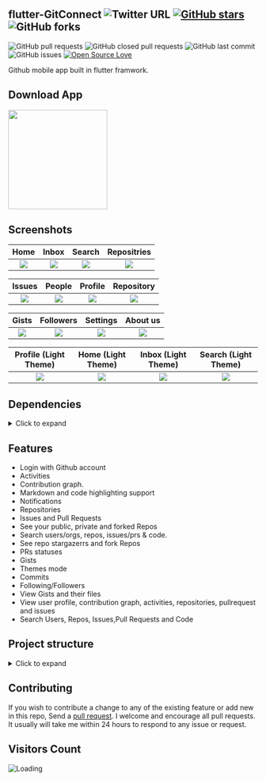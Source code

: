 ## flutter-GitConnect ![Twitter URL](https://img.shields.io/twitter/url?style=social&url=https%3A%2F%2Ftwitter.com%2Fthealphamerc) [![GitHub stars](https://img.shields.io/github/stars/Thealphamerc/flutter-GitConnect?style=social)](https://github.com/login?return_to=%2FTheAlphamerc%flutter-GitConnect) ![GitHub forks](https://img.shields.io/github/forks/TheAlphamerc/flutter-GitConnect?style=social) 
![GitHub pull requests](https://img.shields.io/github/issues-pr/TheAlphamerc/flutter-GitConnect) ![GitHub closed pull requests](https://img.shields.io/github/issues-pr-closed/Thealphamerc/flutter-GitConnect) ![GitHub last commit](https://img.shields.io/github/last-commit/Thealphamerc/flutter-GitConnect)  ![GitHub issues](https://img.shields.io/github/issues-raw/Thealphamerc/flutter-GitConnect) [![Open Source Love](https://badges.frapsoft.com/os/v2/open-source.svg?v=103)](https://github.com/Thealphamerc/flutter-GitConnect) 

Github mobile app built in flutter framwork.

## Download App
<a href="https://play.google.com/store/apps/details?id=com.thealphamerc.flutter_github_connect"><img src="https://play.google.com/intl/en_us/badges/static/images/badges/en_badge_web_generic.png" width="200"></img></a>

## Screenshots

Home                |  Inbox               | Search                |  Repositries
:-------------------------:|:-------------------------:|:-------------------------:|:-------------------------:
![](https://github.com/TheAlphamerc/flutter-GitConnect/blob/master/screenshots/screenshot_1.jpg?raw=true) |![](https://github.com/TheAlphamerc/flutter-GitConnect//blob/master/screenshots/screenshot_2.jpg?raw=true)|![](https://github.com/TheAlphamerc/flutter-GitConnect//blob/master/screenshots/screenshot_3.jpg?raw=true)|![](https://github.com/TheAlphamerc/flutter-GitConnect//blob/master/screenshots/screenshot_4.jpg?raw=true)|

Issues         | People       |   Profile               |  Repository
:-------------------------:|:-------------------------:|:-------------------------:|:-------------------------:
![](https://github.com/TheAlphamerc/flutter-GitConnect//blob/master/screenshots/screenshot_5.jpg?raw=true) |![](https://github.com/TheAlphamerc/flutter-GitConnect//blob/master/screenshots/screenshot_6.jpg?raw=true)|![](https://github.com/TheAlphamerc/flutter-GitConnect//blob/master/screenshots/screenshot_7.jpg?raw=true)|![](https://github.com/TheAlphamerc/flutter-GitConnect//blob/master/screenshots/screenshot_8.jpg?raw=true)|

Gists                  | Followers       |   Settings      |     About us
:-------------------------:|:-------------------------:|:-------------------------:|:-------------------------:
![](https://github.com/TheAlphamerc/flutter-GitConnect//blob/master/screenshots/screenshot_9.jpg?raw=true) |![](https://github.com/TheAlphamerc/flutter-GitConnect//blob/master/screenshots/screenshot_10.jpg?raw=true)|![](https://github.com/TheAlphamerc/flutter-GitConnect//blob/master/screenshots/screenshot_11.jpg?raw=true)|![](https://github.com/TheAlphamerc/flutter-GitConnect//blob/master/screenshots/screenshot_12.jpg?raw=true)|

Profile (Light Theme)         |  Home (Light Theme)              |   Inbox (Light Theme)     | Search (Light Theme)
:-------------------------:|:-------------------------:|:-------------------------:|:-------------------------:
![](https://github.com/TheAlphamerc/flutter-GitConnect/blob/master/screenshots/screenshot_13.jpg?raw=true)|![](https://github.com/TheAlphamerc/flutter-GitConnect/blob/master/screenshots/screenshot_14.jpg?raw=true)|![](https://github.com/TheAlphamerc/flutter-GitConnect/blob/master/screenshots/screenshot_15.jpg?raw=true)|![](https://github.com/TheAlphamerc/flutter-GitConnect/blob/master/screenshots/screenshot_16.jpg?raw=true)



## Dependencies
<details>
     <summary> Click to expand </summary>
     
* [intl](https://pub.dev/packages/intl)
* [dio](https://pub.dev/packages/dio)
* [share](https://pub.dev/packages/share)
* [get_it](https://pub.dev/packages/get_it)
* [graphql](https://pub.dev/packages/graphql)
* [equatable](https://pub.dev/packages/equatable)
* [flutter_bloc](https://pub.dev/packages/flutter_bloc)
* [url_launcher](https://pub.dev/packages/url_launcher)
* [google_fonts](https://pub.dev/packages/google_fonts)
* [build_context](https://pub.dev/packages/build_context)
* [webview_flutter](https://pub.dev/packages/webview_flutter)
* [shared_preferences](https://pub.dev/packages/shared_preferences)
* [cached_network_image](https://pub.dev/packages/cached_network_image)
     
</details>


## Features

* Login with Github account
* Activities          
* Contribution graph.
* Markdown and code highlighting support
* Notifications
* Repositories
* Issues and Pull Requests
* See your public, private and forked Repos
* Search users/orgs, repos, issues/prs & code.
* See repo stargazerrs and fork Repos
* PRs statuses
* Gists
* Themes mode  
* Commits 
* Following/Followers
* View Gists and their files
* View user profile, contribution graph, activities, repositories, pullrequest and issues
* Search Users, Repos, Issues,Pull Requests and Code

## Project structure
<details>
     <summary> Click to expand </summary>
     
```
|      
|-- lib
|   |-- app_delegate.dart
|   |-- bloc
|   |   |-- User
|   |   |   |-- User_bloc.dart
|   |   |   |-- User_event.dart
|   |   |   |-- User_model.dart
|   |   |   |-- User_state.dart
|   |   |   |-- index.dart
|   |   |   '-- model
|   |   |       |-- event_model.dart
|   |   |       '-- gist_model.dart
|   |   |-- auth
|   |   |   |-- auth_bloc.dart
|   |   |   |-- auth_event.dart
|   |   |   |-- auth_state.dart
|   |   |   '-- index.dart
|   |   |-- bloc
|   |   |   |-- repo_bloc.dart
|   |   |   |-- repo_event.dart
|   |   |   |-- repo_response_model.dart
|   |   |   '-- repo_state.dart
|   |   |-- gist
|   |   |   |-- gist_bloc.dart
|   |   |   |-- gist_event.dart
|   |   |   '-- gist_state.dart
|   |   |-- issues
|   |   |   |-- index.dart
|   |   |   |-- issues_bloc.dart
|   |   |   |-- issues_event.dart
|   |   |   |-- issues_model.dart
|   |   |   '-- issues_state.dart
|   |   |-- navigation
|   |   |   |-- index.dart
|   |   |   |-- navigation_bloc.dart
|   |   |   |-- navigation_event.dart
|   |   |   '-- navigation_state.dart
|   |   |-- notification
|   |   |   |-- index.dart
|   |   |   |-- notification_bloc.dart
|   |   |   |-- notification_event.dart
|   |   |   |-- notification_model.dart
|   |   |   '-- notification_state.dart
|   |   |-- people
|   |   |   |-- index.dart
|   |   |   |-- people_bloc.dart
|   |   |   |-- people_event.dart
|   |   |   |-- people_model.dart
|   |   |   '-- people_state.dart
|   |   |-- pullrequest
|   |   |   |-- index.dart
|   |   |   |-- pullrequest_bloc.dart
|   |   |   |-- pullrequest_event.dart
|   |   |   '-- pullrequest_state.dart
|   |   '-- search
|   |       |-- index.dart
|   |       |-- model
|   |       |   '-- search_userModel.dart
|   |       |-- repo_model.dart
|   |       |-- search_bloc.dart
|   |       |-- search_event.dart
|   |       '-- search_state.dart
|   |-- exceptions
|   |   '-- exceptions.dart
|   |-- helper
|   |   |-- GIcons.dart
|   |   |-- config.dart
|   |   |-- git_config.dart.template
|   |   |-- shared_prefrence_helper.dart
|   |   '-- utility.dart
|   |-- locator.dart
|   |-- main.dart
|   |-- model
|   |   |-- forks_model.dart
|   |   |-- page_info_model.dart
|   |   '-- pul_request.dart
|   |-- resources
|   |   |-- dio_client.dart
|   |   |-- gatway
|   |   |   |-- api_gatway.dart
|   |   |   '-- api_gatway_impl.dart
|   |   |-- grapgqlApi
|   |   |   |-- gist_api.dart
|   |   |   |-- graphql_query_api.dart
|   |   |   |-- issues_api.dart
|   |   |   |-- people_api.dart
|   |   |   |-- pull_request_api.dart
|   |   |   '-- repo_api.dart
|   |   |-- graphql_client.dart
|   |   |-- repository
|   |   |   |-- User_repository.dart
|   |   |   |-- auth_repository.dart
|   |   |   |-- gist_repository.dart
|   |   |   |-- issues_repository.dart
|   |   |   |-- notification_repository.dart
|   |   |   |-- people_repository.dart
|   |   |   |-- pullrequest_repository.dart
|   |   |   '-- repo_repository.dart
|   |   '-- service
|   |       |-- auth_service.dart
|   |       |-- impl
|   |       |   |-- auth_service_impl.dart
|   |       |   '-- session_service_impl.dart
|   |       '-- session_service.dart
|   '-- ui
|       |-- page
|       |   |-- app.dart
|       |   |-- auth
|       |   |   |-- auth_page.dart
|       |   |   |-- repo
|       |   |   |   '-- repo_list_screen.dart
|       |   |   '-- web_view.dart
|       |   |-- common
|       |   |   |-- dashboard_page.dart
|       |   |   |-- no_data_page.dart
|       |   |   '-- under_development.dart
|       |   | (8 more...)
|       |   |-- splash.dart
|       |   |-- user
|       |   |   |-- User_page.dart
|       |   |   |-- User_screen.dart
|       |   |   |-- gist
|       |   |   |   |-- gist_detail.dart
|       |   |   |   |   |-- gist_detail_page.dart
|       |   |   |   |   |-- gist_detail_scree.dart
|       |   |   |   |   '-- gist_file_content.dart
|       |   |   |   |-- gist_list_page.dart
|       |   |   |   '-- gist_list_screen.dart
|       |   |   '-- widget
|       |   |       '-- git_contribution_graph.dart
|       |   '-- welcome_page.dart
|       |-- theme
|       |   |-- app_theme_provider.dart
|       |   |-- color
|       |   |   '-- dark_color.dart
|       |   |-- colors.dart
|       |   |-- custom_theme.dart
|       |   |-- export_theme.dart
|       |   |-- extentions.dart
|       |   |-- images.dart
|       |   |-- texttheme
|       |   |   '-- text_theme.dart
|       |   '-- theme.dart
|       '-- widgets
|           |-- bottom_navigation_bar.dart
|           |-- cached_image.dart
|           |-- flat_button.dart
|           | (5 more...)
|           |-- g_user_tile.dart
|           |-- markdown
|           |   |-- markdown_viewer.dart
|           |   '-- syntax_highlight.dart
|           '-- user_image.dart
|-- pubspec.yaml

```    
</details>
     
## Contributing

If you wish to contribute a change to any of the existing feature or add new in this repo,
Send a [pull request](https://github.com/TheAlphamerc/flutter-GitConnect/pulls). I welcome and encourage all pull requests. It usually will take me within 24 hours to respond to any issue or request.


## Visitors Count

<img align="left" src = "https://profile-counter.glitch.me/flutter-GitConnect/count.svg" alt ="Loading">
